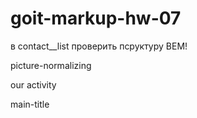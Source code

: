 # goit-markup-hw-07

в contact\_\_list проверить псруктуру ВЕМ!

picture-normalizing

our activity

main-title
